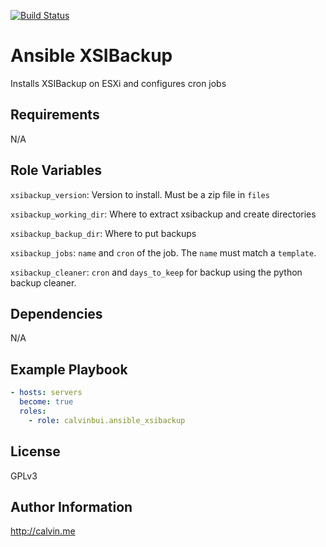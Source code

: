 [![Build Status](https://travis-ci.com/calvinbui/ansible-xsibackup.svg?branch=master)](https://travis-ci.com/calvinbui/ansible-xsibackup)

# Ansible XSIBackup

Installs XSIBackup on ESXi and configures cron jobs

##  Requirements

N/A

## Role Variables

`xsibackup_version`: Version to install. Must be a zip file in `files`

`xsibackup_working_dir`: Where to extract xsibackup and create directories

`xsibackup_backup_dir`: Where to put backups

`xsibackup_jobs`: `name` and `cron` of the job. The `name` must match a `template`.

`xsibackup_cleaner`: `cron` and `days_to_keep` for backup using the python backup cleaner.

## Dependencies

N/A

## Example Playbook

```yaml
- hosts: servers
  become: true
  roles:
    - role: calvinbui.ansible_xsibackup
```

## License

GPLv3

## Author Information

http://calvin.me
